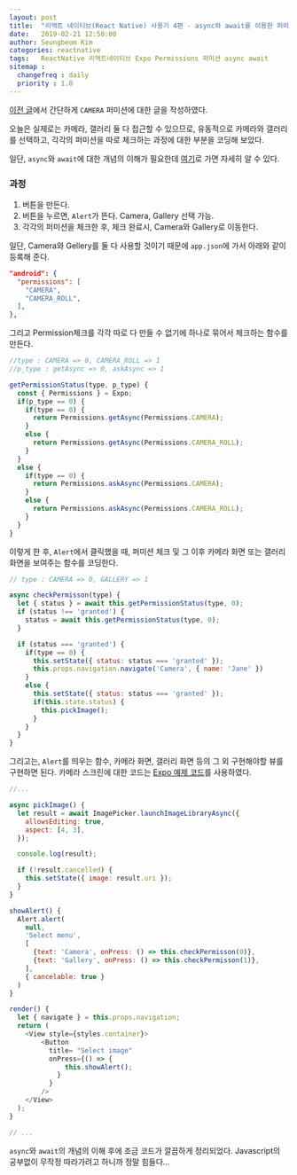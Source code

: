 ```yaml
---
layout: post
title:  "리액트 네이티브(React Native) 사용기 4편 - async와 await를 이용한 퍼미션 체크와 카메라, 갤러리 사용"
date:   2019-02-21 12:50:00
author: Seungbeom Kim
categories: reactnative
tags:	ReactNative 리액트네이티브 Expo Permissions 퍼미션 async await
sitemap :
  changefreq : daily
  priority : 1.0
---
```


[이전 글](https://myksb1223.github.io/reactnative/2019/02/19/React-Native-03.html)에서 간단하게 `CAMERA` 퍼미션에 대한 글을 작성하였다.

오늘은 실제로는 카메라, 갤러리 둘 다 접근할 수 있으므로, 유동적으로 카메라와 갤러리를 선택하고, 각각의 퍼미션을 따로 체크하는 과정에 대한 부분을 코딩해 보았다.

일단, `async`와 `await`에 대한 개념의 이해가 필요한데 [여기](https://engineering.huiseoul.com/%EC%9E%90%EB%B0%94%EC%8A%A4%ED%81%AC%EB%A6%BD%ED%8A%B8%EB%8A%94-%EC%96%B4%EB%96%BB%EA%B2%8C-%EC%9E%91%EB%8F%99%ED%95%98%EB%8A%94%EA%B0%80-%EC%9D%B4%EB%B2%A4%ED%8A%B8-%EB%A3%A8%ED%94%84%EC%99%80-%EB%B9%84%EB%8F%99%EA%B8%B0-%ED%94%84%EB%A1%9C%EA%B7%B8%EB%9E%98%EB%B0%8D%EC%9D%98-%EB%B6%80%EC%83%81-async-await%EC%9D%84-%EC%9D%B4%EC%9A%A9%ED%95%9C-%EC%BD%94%EB%94%A9-%ED%8C%81-%EB%8B%A4%EC%84%AF-%EA%B0%80%EC%A7%80-df65ffb4e7e)로 가면 자세히 알 수 있다.

### 과정
1. 버튼을 만든다.
2. 버튼을 누르면, `Alert`가 뜬다. Camera, Gallery 선택 가능.
3. 각각의 퍼미션을 체크한 후, 체크 완료시, Camera와 Gallery로 이동한다.

일단, Camera와 Gellery를 둘 다 사용할 것이기 때문에 `app.json`에 가서 아래와 같이 등록해 준다.

```JSON
"android": {
  "permissions": [
    "CAMERA",
    "CAMERA_ROLL",
  ],
},
```

그리고 Permission체크를 각각 따로 다 만들 수 없기에 하나로 묶어서 체크하는 함수를 만든다.

```Javascript
//type : CAMERA => 0, CAMERA_ROLL => 1
//p_type : getAsync => 0, askAsync => 1

getPermissionStatus(type, p_type) {
  const { Permissions } = Expo;
  if(p_type == 0) {
    if(type == 0) {
      return Permissions.getAsync(Permissions.CAMERA);
    }
    else {
      return Permissions.getAsync(Permissions.CAMERA_ROLL);
    }
  }
  else {
    if(type == 0) {
      return Permissions.askAsync(Permissions.CAMERA);
    }
    else {
      return Permissions.askAsync(Permissions.CAMERA_ROLL);
    }
  }
}
```

이렇게 한 후, `Alert`에서 클릭했을 때, 퍼미션 체크 및 그 이후 카메라 화면 또는 갤러리 화면을 보여주는 함수를 코딩한다.

```Javascript
// type : CAMERA => 0, GALLERY => 1

async checkPermisson(type) {
  let { status } = await this.getPermissionStatus(type, 0);
  if (status !== 'granted') {
    status = await this.getPermissionStatus(type, 0);
  }

  if (status === 'granted') {
    if(type == 0) {
      this.setState({ status: status === 'granted' });
      this.props.navigation.navigate('Camera', { name: 'Jane' })
    }
    else {
      this.setState({ status: status === 'granted' });
      if(this.state.status) {
        this.pickImage();
      }
    }
  }
}
```

그리고는, `Alert`를 띄우는 함수, 카메라 화면, 갤러리 화면 등의 그 외 구현해야할 뷰를 구현하면 된다. 카메라 스크린에 대한 코드는 [Expo 예제 코드](https://docs.expo.io/versions/latest/sdk/camera/)를 사용하였다.

```Javascript
//...

async pickImage() {
  let result = await ImagePicker.launchImageLibraryAsync({
    allowsEditing: true,
    aspect: [4, 3],
  });

  console.log(result);

  if (!result.cancelled) {
    this.setState({ image: result.uri });
  }
}

showAlert() {
  Alert.alert(
    null,
    'Select menu',
    [
      {text: 'Camera', onPress: () => this.checkPermisson(0)},
      {text: 'Gallery', onPress: () => this.checkPermisson(1)},
    ],
    { cancelable: true }
  )
}

render() {
  let { navigate } = this.props.navigation;
  return (
    <View style={styles.container}>
        <Button
          title= "Select image"
          onPress={() => {
              this.showAlert();
            }
          }
        />
    </View>
  );
}

// ...
```

`async`와 `await`의 개념의 이해 후에 조금 코드가 깔끔하게 정리되었다. Javascript의 공부없이 무작정 따라가려고 하니까 정말 힘들다...
